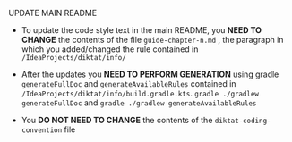 UPDATE MAIN README

* To update the code style text in the main README, you **NEED TO CHANGE** the contents of the file `guide-chapter-n.md` , the paragraph in which you added/changed the rule contained in `/IdeaProjects/diktat/info/`

* After the updates you **NEED TO PERFORM GENERATION** using gradle `generateFullDoc` and `generateAvailableRules` contained in `/IdeaProjects/diktat/info/build.gradle.kts`. `gradle ./gradlew generateFullDoc` and `gradle ./gradlew generateAvailableRules`

* You **DO NOT NEED TO CHANGE** the contents of the `diktat-coding-convention` file
